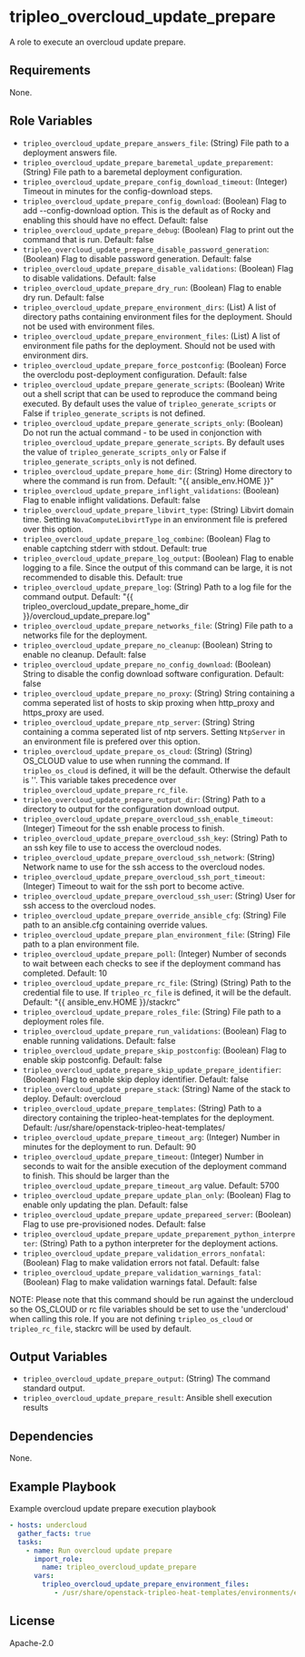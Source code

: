 tripleo_overcloud_update_prepare
================================

A role to execute an overcloud update prepare.

Requirements
------------

None.

Role Variables
--------------

* `tripleo_overcloud_update_prepare_answers_file`: (String) File path to a deployment answers file.
* `tripleo_overcloud_update_prepare_baremetal_update_preparement`: (String) File path to a baremetal deployment configuration.
* `tripleo_overcloud_update_prepare_config_download_timeout`: (Integer) Timeout in minutes for the config-download steps.
* `tripleo_overcloud_update_prepare_config_download`: (Boolean) Flag to add --config-download option. This is the default as of Rocky and enabling this should have no effect. Default: false
* `tripleo_overcloud_update_prepare_debug`: (Boolean) Flag to print out the command that is run. Default: false
* `tripleo_overcloud_update_prepare_disable_password_generation`: (Boolean) Flag to disable password generation. Default: false
* `tripleo_overcloud_update_prepare_disable_validations`: (Boolean) Flag to disable validations. Default: false
* `tripleo_overcloud_update_prepare_dry_run`: (Boolean) Flag to enable dry run. Default: false
* `tripleo_overcloud_update_prepare_environment_dirs`: (List) A list of directory paths containing environment files for the deployment. Should not be used with environment files.
* `tripleo_overcloud_update_prepare_environment_files`: (List) A list of environment file paths for the deployment.  Should not be used with environment dirs.
* `tripleo_overcloud_update_prepare_force_postconfig`: (Boolean) Force the overclodu post-deployment configuration. Default: false
* `tripleo_overcloud_update_prepare_generate_scripts`: (Boolean) Write out a shell script that can be used to reproduce the command being executed. By default uses the value of `tripleo_generate_scripts` or False if `tripleo_generate_scripts` is not defined.
* `tripleo_overcloud_update_prepare_generate_scripts_only`: (Boolean) Do not run the actual command - to be used in conjonction with `tripleo_overcloud_update_prepare_generate_scripts`. By default uses the value of `tripleo_generate_scripts_only` or False if `tripleo_generate_scripts_only` is not defined.
* `tripleo_overcloud_update_prepare_home_dir`: (String) Home directory to where the command is run from. Default: "{{ ansible_env.HOME }}"
* `tripleo_overcloud_update_prepare_inflight_validations`: (Boolean) Flag to enable inflight validations. Default: false
* `tripleo_overcloud_update_prepare_libvirt_type`: (String) Libvirt domain time. Setting `NovaComputeLibvirtType` in an environment file is prefered over this option.
* `tripleo_overcloud_update_prepare_log_combine`: (Boolean) Flag to enable captching stderr with stdout. Default: true
* `tripleo_overcloud_update_prepare_log_output`: (Boolean) Flag to enable logging to a file. Since the output of this command can be large, it is not recommended to disable this. Default: true
* `tripleo_overcloud_update_prepare_log`: (String) Path to a log file for the command output. Default: "{{ tripleo_overcloud_update_prepare_home_dir }}/overcloud_update_prepare.log"
* `tripleo_overcloud_update_prepare_networks_file`: (String) File path to a networks file for the deployment.
* `tripleo_overcloud_update_prepare_no_cleanup`: (Boolean) String to enable no cleanup. Default: false
* `tripleo_overcloud_update_prepare_no_config_download`: (Boolean) String to disable the config download software configuration. Default: false
* `tripleo_overcloud_update_prepare_no_proxy`: (String) String containing a comma seperated list of hosts to skip proxing when http_proxy and https_proxy are used.
* `tripleo_overcloud_update_prepare_ntp_server`: (String) String containing a comma seperated list of ntp servers. Setting `NtpServer` in an environment file is prefered over this option.
* `tripleo_overcloud_update_prepare_os_cloud`: (String) (String) OS_CLOUD value to use when running the command. If `tripleo_os_cloud` is defined, it will be the default. Otherwise the default is ''. This variable takes precedence over `tripleo_overcloud_update_prepare_rc_file`.
* `tripleo_overcloud_update_prepare_output_dir`: (String) Path to a directory to output for the configuration download output.
* `tripleo_overcloud_update_prepare_overcloud_ssh_enable_timeout`: (Integer) Timeout for the ssh enable process to finish.
* `tripleo_overcloud_update_prepare_overcloud_ssh_key`: (String) Path to an ssh key file to use to access the overcloud nodes.
* `tripleo_overcloud_update_prepare_overcloud_ssh_network`: (String) Network name to use for the ssh access to the overcloud nodes.
* `tripleo_overcloud_update_prepare_overcloud_ssh_port_timeout`: (Integer) Timeout to wait for the ssh port to become active.
* `tripleo_overcloud_update_prepare_overcloud_ssh_user`: (String) User for ssh access to the overcloud nodes.
* `tripleo_overcloud_update_prepare_override_ansible_cfg`: (String) File path to an ansible.cfg containing override values.
* `tripleo_overcloud_update_prepare_plan_environment_file`: (String) File path to a plan environment file.
* `tripleo_overcloud_update_prepare_poll`: (Integer) Number of seconds to wait between each checks to see if the deployment command has completed. Default: 10
* `tripleo_overcloud_update_prepare_rc_file`: (String) (String) Path to the credential file to use. If `tripleo_rc_file` is defined, it will be the default. Default: "{{ ansible_env.HOME }}/stackrc"
* `tripleo_overcloud_update_prepare_roles_file`: (String) File path to a deployment roles file.
* `tripleo_overcloud_update_prepare_run_validations`: (Boolean) Flag to enable running validations. Default: false
* `tripleo_overcloud_update_prepare_skip_postconfig`: (Boolean) Flag to enable skip postconfig. Default: false
* `tripleo_overcloud_update_prepare_skip_update_prepare_identifier`: (Boolean) Flag to enable skip deploy identifier. Default: false
* `tripleo_overcloud_update_prepare_stack`: (String) Name of the stack to deploy. Default: overcloud
* `tripleo_overcloud_update_prepare_templates`: (String) Path to a directory containing the tripleo-heat-templates for the deployment. Default: /usr/share/openstack-tripleo-heat-templates/
* `tripleo_overcloud_update_prepare_timeout_arg`: (Integer) Number in minutes for the deployment to run. Default: 90
* `tripleo_overcloud_update_prepare_timeout`: (Integer) Number in seconds to wait for the ansible execution of the deployment command to finish. This should be larger than the `tripleo_overcloud_update_prepare_timeout_arg` value. Default: 5700
* `tripleo_overcloud_update_prepare_update_plan_only`: (Boolean) Flag to enable only updating the plan. Default: false
* `tripleo_overcloud_update_prepare_update_prepareed_server`: (Boolean) Flag to use pre-provisioned nodes. Default: false
* `tripleo_overcloud_update_prepare_update_preparement_python_interpreter`: (String) Path to a python interpreter for the deployment actions.
* `tripleo_overcloud_update_prepare_validation_errors_nonfatal`: (Boolean) Flag to make validation errors not fatal. Default: false
* `tripleo_overcloud_update_prepare_validation_warnings_fatal`: (Boolean) Flag to make validation warnings fatal. Default: false

NOTE: Please note that this command should be run against the undercloud so the
OS_CLOUD or rc file variables should be set to use the 'undercloud' when
calling this role. If you are not defining `tripleo_os_cloud` or `tripleo_rc_file`,
stackrc will be used by default.

Output Variables
----------------

* `tripleo_overcloud_update_prepare_output`: (String) The command standard output.
* `tripleo_overcloud_update_prepare_result`: Ansible shell execution results

Dependencies
------------

None.

Example Playbook
----------------

Example overcloud update prepare execution playbook

```yaml
- hosts: undercloud
  gather_facts: true
  tasks:
    - name: Run overcloud update prepare
      import_role:
        name: tripleo_overcloud_update_prepare
      vars:
        tripleo_overcloud_update_prepare_environment_files:
           - /usr/share/openstack-tripleo-heat-templates/environments/enable-swap.yaml
```

License
-------

Apache-2.0
